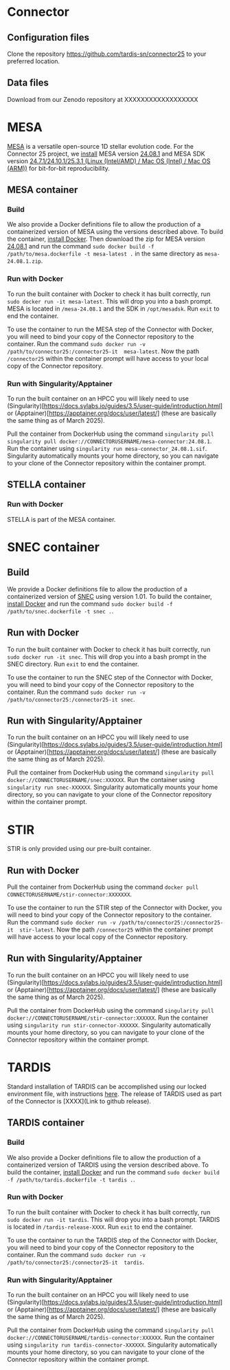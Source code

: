 # Connector

## Configuration files

Clone the repository https://github.com/tardis-sn/connector25 to your preferred 
location.

## Data files

Download from our Zenodo repository at XXXXXXXXXXXXXXXXXX

# MESA

[MESA](https://mesastar.org/) is a versatile open-source 1D stellar evolution code. For the Connector 25 project, we [install](https://docs.mesastar.org/en/latest/installation.html) MESA version [24.08.1](https://zenodo.org/records/13353788) and MESA SDK version [24.7.1/24.10.1/25.3.1 (Linux (Intel/AMD) / Mac OS (Intel) / Mac OS (ARM))](http://user.astro.wisc.edu/~townsend/static.php?ref=mesasdk) for bit-for-bit reproducibility.

## MESA container

### Build

We also provide a Docker definitions file to allow the production of a 
containerized version of MESA using the versions described above. 
To build the container, [install Docker](https://docs.docker.com/engine/install/).
Then download the zip for MESA version [24.08.1](https://zenodo.org/records/13353788) 
and run the command `sudo docker build -f /path/to/mesa.dockerfile -t mesa-latest .` 
in the same directory as `mesa-24.08.1.zip`.

### Run with Docker

To run the built container with Docker to check it has built correctly, 
run `sudo docker run -it mesa-latest`. This will drop you into a bash prompt. 
MESA is located in `/mesa-24.08.1` and the SDK in `/opt/mesadsk`.
Run `exit` to end the container. 

To use the container to run the MESA step of the Connector with Docker, you will
need to bind your copy of the Connector repository to the container. Run the
command `sudo docker run -v /path/to/connector25:/connector25-it  mesa-latest`. 
Now the path `/connector25` within the container prompt will have access to your 
local copy of the Connector repository.

### Run with Singularity/Apptainer

To run the built container on an HPCC you will likely need to use 
(Singularity)[https://docs.sylabs.io/guides/3.5/user-guide/introduction.html]
or (Apptainer)[https://apptainer.org/docs/user/latest/] (these are basically 
the same thing as of March 2025). 

Pull the container from DockerHub using the command 
`singularity pull singularity pull docker://CONNECTORUSERNAME/mesa-connector:24.08.1`.
Run the container using `singularity run mesa-connector_24.08.1.sif`. Singularity
automatically mounts your home directory, so you can navigate to your clone of 
the Connector repository within the container prompt.

## STELLA container

### Run with Docker

STELLA is part of the MESA container. 

# SNEC container

## Build

We provide a Docker definitions file to allow the production of a 
containerized version of [SNEC](https://stellarcollapse.org/index.php/SNEC.html) 
using version 1.01. To build the container, [install Docker](https://docs.docker.com/engine/install/) 
and run the command `sudo docker build -f /path/to/snec.dockerfile -t snec .`.

## Run with Docker

To run the built container with Docker to check it has built correctly, 
run `sudo docker run -it snec`. This will drop you into a bash prompt in the
SNEC directory. Run `exit` to end the container.

To use the container to run the SNEC step of the Connector with Docker, you will
need to bind your copy of the Connector repository to the container. Run the
command `sudo docker run -v /path/to/connector25:/connector25-it snec`.

## Run with Singularity/Apptainer

To run the built container on an HPCC you will likely need to use 
(Singularity)[https://docs.sylabs.io/guides/3.5/user-guide/introduction.html]
or (Apptainer)[https://apptainer.org/docs/user/latest/] (these are basically the 
same thing as of March 2025). 

Pull the container from DockerHub using the command 
`singularity pull docker://CONNECTORUSERNAME/snec:XXXXXX`.
Run the container using `singularity run snec-XXXXXX`. Singularity
automatically mounts your home directory, so you can navigate to your clone of 
the Connector repository within the container prompt.

# STIR

STIR is only provided using our pre-built container.

## Run with Docker

Pull the container from DockerHub using the command 
`docker pull CONNECTORUSERNAME/stir-connector:XXXXXXX`.

To use the container to run the STIR step of the Connector with Docker, you will
need to bind your copy of the Connector repository to the container. Run the
command `sudo docker run -v /path/to/connector25:/connector25-it  stir-latest`. 
Now the path `/connector25` within the container prompt will have access to your 
local copy of the Connector repository.

## Run with Singularity/Apptainer

To run the built container on an HPCC you will likely need to use 
(Singularity)[https://docs.sylabs.io/guides/3.5/user-guide/introduction.html]
or (Apptainer)[https://apptainer.org/docs/user/latest/] (these are basically the 
same thing as of March 2025). 

Pull the container from DockerHub using the command 
`singularity pull docker://CONNECTORUSERNAME/stir-connector:XXXXXX`.
Run the container using `singularity run stir-connector-XXXXXX`. Singularity
automatically mounts your home directory, so you can navigate to your clone of 
the Connector repository within the container prompt.

# TARDIS

Standard installation of TARDIS can be accomplished using our locked environment
file, with instructions [here](https://tardis-sn.github.io/tardis/installation.html). 
The release of TARDIS used as part of the Connector is [XXXX](Link to github release).

## TARDIS container

### Build

We also provide a Docker definitions file to allow the production of a 
containerized version of TARDIS using the version described above. 
To build the container, [install Docker](https://docs.docker.com/engine/install/) 
and run the command `sudo docker build -f /path/to/tardis.dockerfile -t tardis .`.

### Run with Docker

To run the built container with Docker to check it has built correctly, 
run `sudo docker run -it tardis`. This will drop you into a bash prompt. 
TARDIS is located in `/tardis-release-XXXX`. Run `exit` to end the container.

To use the container to run the TARDIS step of the Connector with Docker, you will
need to bind your copy of the Connector repository to the container. Run the
command `sudo docker run -v /path/to/connector25:/connector25-it  tardis`.


### Run with Singularity/Apptainer

To run the built container on an HPCC you will likely need to use 
(Singularity)[https://docs.sylabs.io/guides/3.5/user-guide/introduction.html]
or (Apptainer)[https://apptainer.org/docs/user/latest/] (these are basically the 
same thing as of March 2025). 

Pull the container from DockerHub using the command 
`singularity pull docker://CONNECTORUSERNAME/tardis-connector:XXXXXX`.
Run the container using `singularity run tardis-connector-XXXXXX`. Singularity
automatically mounts your home directory, so you can navigate to your clone of 
the Connector repository within the container prompt.